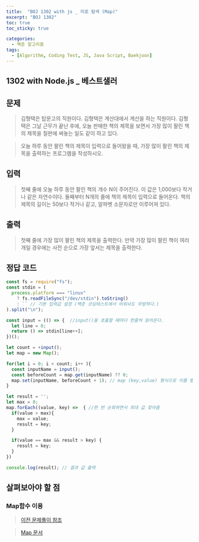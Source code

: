 ```yaml
---
title:  "BOJ 1302 with js _ 미로 탐색 (Map)"
excerpt: "BOJ 1302"
toc: true
toc_sticky: true

categories:
  - 백준 알고리즘
tags:
  - [Algorithm, Coding Test, JS, Java Script, Baekjoon]
---  
```


## 1302 with Node.js _ 베스트샐러 ##

## 문제 ## 
> 김형택은 탑문고의 직원이다. 김형택은 계산대에서 계산을 하는 직원이다. 김형택은 그날 근무가 끝난 후에, 오늘 판매한 책의 제목을 보면서 가장 많이 팔린 책의 제목을 칠판에 써놓는 일도 같이 하고 있다.

>오늘 하루 동안 팔린 책의 제목이 입력으로 들어왔을 때, 가장 많이 팔린 책의 제목을 출력하는 프로그램을 작성하시오.

## 입력 ## 
> 첫째 줄에 오늘 하루 동안 팔린 책의 개수 N이 주어진다. 이 값은 1,000보다 작거나 같은 자연수이다. 둘째부터 N개의 줄에 책의 제목이 입력으로 들어온다. 책의 제목의 길이는 50보다 작거나 같고, 알파벳 소문자로만 이루어져 있다.

## 출력 ##
> 첫째 줄에 가장 많이 팔린 책의 제목을 출력한다. 만약 가장 많이 팔린 책이 여러 개일 경우에는 사전 순으로 가장 앞서는 제목을 출력한다.

## 정답 코드 ##
```js
const fs = require("fs");
const stdin = (
  process.platform === "linux"
    ? fs.readFileSync("/dev/stdin").toString()
    : `` // 기본 입력값 설정 (백준 코딩테스트에서 비워놔도 무방하다.)
).split("\n");

const input = (() => {  //input()을 호출할 때마다 한줄씩 읽어온다.
  let line = 0;
  return () => stdin[line++];
})();

let count = +input();
let map = new Map();

for(let i = 0; i < count; i++ ){
  const inputName = input();
  const beforeCount = map.get(inputName) ?? 0;
  map.set(inputName, beforeCount + 1); // map (key,value) 형식으로 이름 별 출현한 숫자 저장 
}

let result = '';
let max = 0;
map.forEach((value, key) =>  { //한 번 순회하면서 최대 값 찾아줌
  if(value > max){
    max = value;
    result = key;
  } 

  if(value == max && result > key) {
    result = key;
  }
})

console.log(result); // 결과 값 출력
```
## 살펴보아야 할 점 ##
### Map함수 이용 ### 
> <a href="https://valueinvestment.github.io/%EB%B0%B1%EC%A4%80%20%EC%95%8C%EA%B3%A0%EB%A6%AC%EC%A6%98/boj1620pocketmon/" target="_blank">이전 문제풀이 참조 </a>

> <a href="https://developer.mozilla.org/en-US/docs/Web/JavaScript/Reference/Global_Objects/Map" target="_blank">Map 문서</a>
